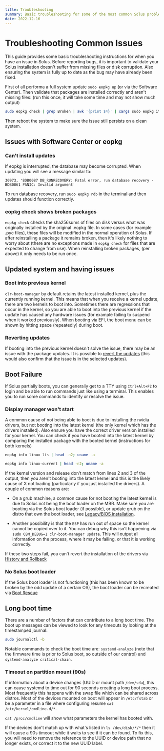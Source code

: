 ```yaml
---
title: Troubleshooting
summary: Basic troubleshooting for some of the most common Solus problems.
date: 2022-12-16
---
```


# Troubleshooting Common Issues

This guide provides some basic troubleshooting instructions for when you have an issue in Solus. Before reporting bugs, it is important to validate your Solus installation doesn't suffer from missing files or disk corruption. Also ensuring the system is fully up to date as the bug may have already been fixed.

First of all performa a full system update `sudo eopkg up` (or via the Software Center). Then validate that packages are installed correctly and aren't missing files: (run this once, it will take some time and may not show much output)

``` bash
sudo eopkg check | grep Broken | awk '{print $4}' | xargs sudo eopkg it --reinstall
```

Then reboot the system to make sure the issue still persists on a clean system.



## Issues with Software Center or eopkg

### Can't install updates

If eopkg is interrupted, the database may become corrupted. When updating you will see a message similar to:

`30973, 'BDB0087 DB_RUNRECOVERY: Fatal error, run database recovery - BDB0061 PANIC: Invalid argument'`

To run database recovery, run `sudo eopkg rdb` in the terminal and then updates should function correctly.

### eopkg check shows broken packages

`eopkg check` checks the sha256sums of files on disk versus what was originally installed by the original .eopkg file. In some cases (for example .pyc files), these files will be modified in the normal operation of Solus. If after reinstalling a package it remains broken, then it's likely nothing to worry about (there are no exceptions made in `eopkg check` for files that are expected to change from use). When reinstalling broken packages, (per above) it only needs to be run once.



## Updated system and having issues

### Boot into previous kernel

`clr-boot-manager` by default retains the latest installed kernel, plus the currently running kernel. This means that when you receive a kernel update, there are two kernels to boot into. Sometimes there are regressions that occur in the kernel, so you are able to boot into the previous kernel if the update has caused any hardware issues (for example failing to suspend when it worked previously). When booting via EFI, the boot menu can be shown by hitting space (repeatedly) during boot.

### Reverting updates

If booting into the previous kernel doesn't solve the issue, there may be an issue with the package updates. It is possible to [revert the updates](/quick-start/package-management/history-and-rollback/) (this would also confirm that the issue is in the selected updates).

## Boot Failure

If Solus partially boots, you can generally get to a TTY using `Ctrl+Alt+F2` to login and be able to run commands just like using a terminal. This enables you to run some commands to identify or resolve the issue.

### Display manager won't start

A common cause of not being able to boot is due to installing the nvidia drivers, but not booting into the latest kernel (the only kernel which has the drivers installed). Also ensure you have the correct driver version installed for your kernel. You can check if you have booted into the latest kernel by comparing the installed package with the booted kernel (instructions for both kernels)

``` bash
eopkg info linux-lts | head -n2; uname -a
```

``` bash
eopkg info linux-current | head -n2; uname -a
```

If the kernel version and release don't match from lines 2 and 3 of the output, then you aren't booting into the latest kernel and this is the likely cause of X not loading (particularly if you just installed the drivers). A couple of common reasons are:

 - On a grub machine, a common cause for not booting the latest kernel is due to Solus not being the boot loader on the MBR. Make sure you are booting via the Solus boot loader (if possible), or update grub on the distro that own the boot loader, see [Legacy/BIOS installation](/articles/troubleshooting/installation-issues/en/#legacy-bios-installation).

 - Another possibility is that the `ESP` has run out of space so the kernel cannot be copied over to it. You can debug why this isn't happening via `sudo CBM_DEBUG=1 clr-boot-manager update`. This will output all information on the process, where it may be failing, or that it is working correctly.

If these two steps fail, you can't revert the installation of the drivers via [History and Rollback](/quick-start/package-management/history-and-rollback/)

### No Solus boot loader

If the Solus boot loader is not functioning (this has been known to be broken by the odd update of a certain OS), the boot loader can be recreated via [Boot Rescue](/quick-start/troubleshooting/boot/)

## Long boot time

There are a number of factors that can contribute to a long boot time. The boot up messages can be viewed to look for any timeouts by looking at the timestamped journal.

``` bash
sudo journalctl -b
```

Notable commands to check the boot time are: `systemd-analyze` (note that the firmware time is prior to Solus boot, so outside of our control) and `systemd-analyze critical-chain`.

### Timeout on partition mount (90s)

If information about a device changes (UUID or mount path `/dev/sda`), this can cause systemd to time out for 90 seconds creating a long boot process. Most frequently this happens with the swap file which can be shared across distros. Most of the devices mounted on boot will appear in `/etc/fstab` or be a parameter in a file where configuring resume `cat /etc/kernel/cmdline.d/*`.

`cat /proc/cmdline` will show what parameters the kernel has booted with.

If the devices don't match up with what's listed in `ls /dev/disk/*/*` then it will cause a 90s timeout while it waits to see if it can be found. To fix this, you will need to remove the reference to the UUID or device path that no longer exists, or correct it to the new UUID label.
